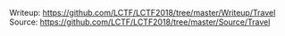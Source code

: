 Writeup: https://github.com/LCTF/LCTF2018/tree/master/Writeup/Travel
Source: https://github.com/LCTF/LCTF2018/tree/master/Source/Travel

